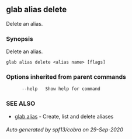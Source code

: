 ## glab alias delete

Delete an alias.

### Synopsis

Delete an alias.

```
glab alias delete <alias name> [flags]
```

### Options inherited from parent commands

```
      --help   Show help for command
```

### SEE ALSO

* [glab alias](glab_alias.md)	 - Create, list and delete aliases

###### Auto generated by spf13/cobra on 29-Sep-2020
